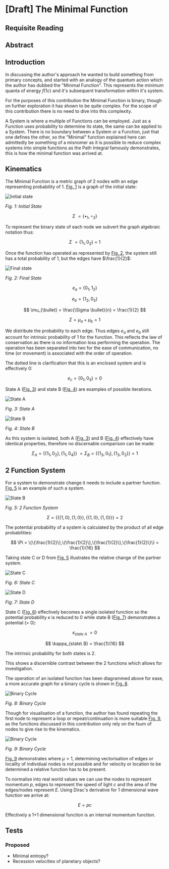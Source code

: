 
# [Draft] The Minimal Function

## Requisite Reading

## Abstract


## Introduction

In discussing the author's approach he wanted to build something
from primary concepts, and started with an analogy of the quantum action
which the author has dubbed the "Minimal Function". This represents the 
minimum quanta of energy $f(1c)$ and it's subsequent transformation 
within it's system. 

For the purposes of this contribution the Minimal Function is binary,
though on further exploration it has shown to be quite complex. For the
scope of this contribution there is no need to dive into this complexity.

A System is where a multiple of Functions can be employed. Just as a
Function uses probability to determine its state, the same can be
applied to a System. There is no boundary between a System or a
Function, just that one defines the other, so the "Minimal" function
explained here can admittedly be something of a misnomer as it is
possible to reduce complex systems into simple functions as the Path
Integral famously demonstrates, this is how the minimal function was
arrived at.

## Kinematics

The Minimal Function is a metric graph of 2 nodes with an edge
representing probability of 1. [Fig. 1](#fig1) is a graph of the initial state:

<a name="fig1">![Initial state](./figures/fig1.svg)</a>

*Fig. 1: Initial State*

$$
\Sigma\  = \{ \bullet_{1}, \circ_{2}\}
$$

To represent the binary state of each node we subvert the graph
algebraic notation thus:

$$
\Sigma\  = \{ 1_{1},0_{2}\}\  = \ 1
$$

Once the function has operated as represented by [Fig. 2](#fig2), the system still has a total
probability of 1, but the edges have $\frac{1}{2}$:

<a name="fig2">![Final state](./figures/fig2.svg)</a>

*Fig. 2: Final State*

$$
  e_{a} = \{ 0_{1},1_{2}\}
$$

$$
  e_{b} = \{ 1_{2},0_{3}\}
$$

$$
  \mu_{\bullet} = \frac{\Sigma \bullet}{n} = \frac{1}{2}
$$

$$
 \Sigma = \mu_{a} + \mu_{b} = 1
$$

We distribute the probability to each edge. Thus edges
${e_{a}}_{}$ and $e_{b}$ still account for intrinsic
probability of 1 for the function. This reflects the law of conservation
as there is no information loss performing the operation. The operation
has been separated into two for the ease of communication, no time (or
movement) is associated with the order of operation.

The dotted line is clarification that this is an enclosed system and
is effectively 0:

$$
  {e_{c}}_{} = \{ 0_{1},0_{3}\} = 0
$$

State A ([Fig. 3](#fig3)) and state B ([Fig. 4](#fig4)) are examples of possible iterations.

<a name="fig3">![State A](./figures/fig3.svg)</a>

*Fig. 3: State A*

<a name="fig4">![State B](./figures/fig4.svg)</a>

*Fig. 4: State B*

As this system is isolated, both A ([Fig. 3](#stateA)) and B ([Fig. 4](#stateB)) effectively have identical
properties, therefore no discernable comparison can be made:

$$
  \Sigma_{A} = \{\{ 1_{1},0_{2}\},\{ 1_{1},0_{4}\}\}\  = \Sigma_{B} = \{\{ 1_{3},0_{1}\},\{ 1_{3},0_{2}\}\}  = 1
$$

## 2 Function System

For a system to demonstrate change it needs to include a partner
function. [Fig. 5](#2f) is an example of such a system.

<a name="2f">![State B](./figures/fig5.svg)</a>

*Fig. 5: 2 Function System*

$$
  \Sigma = \{\{\{ 1,0\},\{ 1,0\}\},\{\{ 1,0\},\{ 1,0\}\}\}  =  2
$$

The potential probability of a system is calculated by the product
of all edge probabilities:

$$
  \Pi = \{\{\frac{1}{2}\},\{\frac{1}{2}\},\{\frac{1}{2}\},\{\frac{1}{2}\}\}  = \frac{1}{16}
$$

Taking state C or D from [Fig. 5](#2f) illustrates the relative change of
the partner system.

<a name="stateC">![State C](./figures/fig6.svg)</a>

*Fig. 6: State C*

<a name="stateD">![State D](./figures/fig7.svg)</a>

*Fig. 7: State D*

State C ([Fig. 6](#stateC)) effectively becomes a single isolated function so the potential
probability $\kappa$ is reduced to 0 while state B ([Fig. 7](#stateD)) demonstrates a
potential \(> 0\):

$$
  \kappa_{state\ A}\  = 0
$$

$$
  \kappa_{state\ B} = \frac{1}{16}
$$

The intrinsic probability for both states is 2.

This shows a discernible contrast between the 2 functions which allows
for investigation.

The operation of an isolated function has been diagrammed above for
ease, a more accurate graph for a binary cycle is shown in [Fig. 8](#graph).

<a name="graph">![Binary Cycle](./figures/fig8.svg)</a>

*Fig. 8: Binary Cycle*

Though for visualisation of a function, the author has found
repeating the first node to represent a loop or repeat/continuation is
more suitable [Fig. 9](#graph2), as the functions discussed in this contribution 
only rely on the fsum of nodes to give rise to the kinematics.

<a name="graph2">![Binary Cycle](./figures/fig9.svg)</a>

*Fig. 9: Binary Cycle*

[Fig. 9](#graph2) demonstrates where $\mu > 1$, determining
vectorisation of edges or locality of individual nodes is not possible
and for velocity or location to be determined a relative function has to
be present.

To normalise into real world values we can use the nodes to represent
momentum $p$, edges to represent the speed of light $c$ and the area
of the edges/nodes represent $E$. Using Dirac's derivative for 1
dimensional wave function we arrive at:

$$
  E = pc
$$

Effectively a 1+1 dimensional function is an internal momentum function.

## Tests

### Proposed

- Minimal entropy?
- Recession velocities of planetary objects?